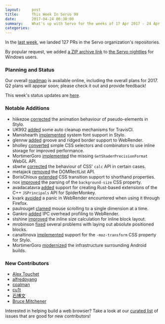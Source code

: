```yaml
---
layout:     post
title:      This Week In Servo 99
date:       2017-04-24 00:30:00
summary:    What's up with Servo for the weeks of 17 Apr 2017 - 24 Apr 2017
categories:
---
```


In the [last week](https://github.com/pulls?utf8=%E2%9C%93&q=is%3Apr+is%3Amerged+closed%3A2017-04-17..2017-04-24+user%3Aservo+),
we landed 127 PRs in the Servo organization's repositories.

By popular request, we added [a ZIP archive link](https://github.com/servo/download.servo.org/pull/30) to [the Servo nightlies](http://download.servo.org/) for Windows users.

### Planning and Status

Our overall [roadmap](https://github.com/servo/servo/wiki/Roadmap) is available online, including the overall plans for 2017.
Q2 plans will appear soon; please check it out and provide feedback!

This week's status updates are [here](https://www.standu.ps/project/servo/).

### Notable Additions

- hiikezoe [corrected](https://github.com/servo/servo/pull/16580) the animation behaviour of pseudo-elements in Stylo.
- UK992 [added](https://github.com/servo/servo/pull/16573) some auto cleanup mechanisms for TravisCI.
- Manishearth [implemented](https://github.com/servo/servo/pull/16564) system font support in Stylo.
- glennw [added](https://github.com/servo/webrender/pull/1147) groove and ridged border support to WebRender.
- bholley [converted](https://github.com/servo/servo/pull/16549) simple CSS selectors and combinators to use inline storage for improved performance.
- MortimerGoro [implemented](https://github.com/servo/servo/pull/16544) the missing `GetShaderPrecisionFormat` WebGL API.
- sbwtw [corrected](https://github.com/servo/servo/pull/16541) the behaviour of CSS' `calc` API in certain cases.
- metajack [removed](https://github.com/servo/servo/pull/16530) the DOMRectList API.
- BorisChious [extended](https://github.com/servo/servo/pull/16527) CSS transition support to shorthand properties.
- nox [improved](https://github.com/servo/servo/pull/165130) the parsing of the `background-size` CSS property.
- avadacatavra [added](https://github.com/servo/rust-mozjs/pull/353) support for creating Rust-based extensions of the C++ `JSPrincipals` API for SpiderMonkey.
- kvark [avoided](https://github.com/servo/webrender/pull/1128) a panic in WebRender encountered when using it through Firefox.
- paulrouget [clamed](https://github.com/servo/servo/pull/16498) mouse scrolling to a single dimension at a time.
- Gankro [added](https://github.com/servo/webrender/pull/1123) IPC overhead profiling to WebRender.
- stshine [improved](https://github.com/servo/servo/pull/16337) the inline size calculation for inline block layout.
- mrobinson [fixed](https://github.com/servo/servo/pull/16336) several problems with laying out absolute positioned blocks.
- canaltinova [implemented](https://github.com/servo/servo/pull/16231) support for the `-moz-transform` CSS property for Stylo.
- MortimerGoro [modernized](https://github.com/servo/servo/pull/15773) the infrastructure surrounding Android builds.

### New Contributors

- [Alex Touchet](https://github.com/atouchet)
- [alfredoyang](https://github.com/alfredoyang)
- [coalman](https://github.com/coalman)
- [cu1t](https://github.com/cu1t)
- [石博文](https://github.com/sbwtw)
- [Bruce Mitchener](https://github.com/waywardmonkeys)

Interested in helping build a web browser? Take a look at our [curated list](https://starters.servo.org/) of issues that are good for new contributors!

